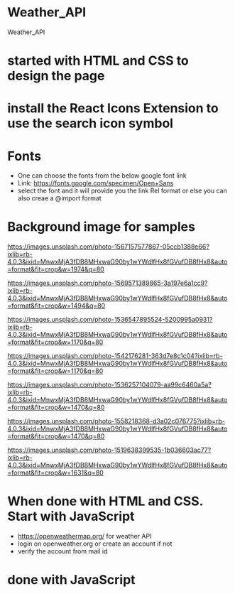 # Weather_API
Weather_API

# started with HTML and CSS to design the page
# install the React Icons Extension to use the search icon symbol

# Fonts
- One can choose the fonts from the below google font link
- Link: https://fonts.google.com/specimen/Open+Sans
- select the font and it will provide you the link Rel format or else you can also creae a @import format

# Background image for samples
https://images.unsplash.com/photo-1567157577867-05ccb1388e66?ixlib=rb-4.0.3&ixid=MnwxMjA3fDB8MHxwaG90by1wYWdlfHx8fGVufDB8fHx8&auto=format&fit=crop&w=1974&q=80

https://images.unsplash.com/photo-1569571389865-3a197e6a1cc9?ixlib=rb-4.0.3&ixid=MnwxMjA3fDB8MHxwaG90by1wYWdlfHx8fGVufDB8fHx8&auto=format&fit=crop&w=1494&q=80

https://images.unsplash.com/photo-1536547895524-5200995a0931?ixlib=rb-4.0.3&ixid=MnwxMjA3fDB8MHxwaG90by1wYWdlfHx8fGVufDB8fHx8&auto=format&fit=crop&w=1170&q=80

https://images.unsplash.com/photo-1542176281-363d7e8c1c04?ixlib=rb-4.0.3&ixid=MnwxMjA3fDB8MHxwaG90by1wYWdlfHx8fGVufDB8fHx8&auto=format&fit=crop&w=1170&q=80

https://images.unsplash.com/photo-1536257104079-aa99c6460a5a?ixlib=rb-4.0.3&ixid=MnwxMjA3fDB8MHxwaG90by1wYWdlfHx8fGVufDB8fHx8&auto=format&fit=crop&w=1470&q=80

https://images.unsplash.com/photo-1558218368-d3a02c076775?ixlib=rb-4.0.3&ixid=MnwxMjA3fDB8MHxwaG90by1wYWdlfHx8fGVufDB8fHx8&auto=format&fit=crop&w=1470&q=80

https://images.unsplash.com/photo-1519638399535-1b036603ac77?ixlib=rb-4.0.3&ixid=MnwxMjA3fDB8MHxwaG90by1wYWdlfHx8fGVufDB8fHx8&auto=format&fit=crop&w=1631&q=80

# When done with HTML and CSS. Start with JavaScript

- https://openweathermap.org/ for weather API
- login on openweather.org or create an account if not
- verify the account from mail id

# done with JavaScript